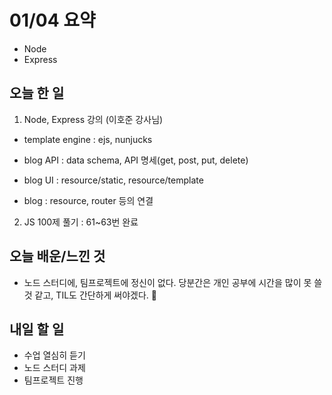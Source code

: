 # 01/04 요약
- Node
- Express

## 오늘 한 일
1. Node, Express 강의 (이호준 강사님)

- template engine : ejs, nunjucks

- blog API : data schema, API 명세(get, post, put, delete)

- blog UI : resource/static, resource/template

- blog : resource, router 등의 연결

2. JS 100제 풀기 : 61~63번 완료

 

## 오늘 배운/느낀 것
- 노드 스터디에, 팀프로젝트에 정신이 없다. 당분간은 개인 공부에 시간을 많이 못 쓸 것 같고, TIL도 간단하게 써야겠다. 🥲

## 내일 할 일
- 수업 열심히 듣기
- 노드 스터디 과제
- 팀프로젝트 진행

